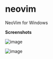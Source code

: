 # neovim
NeoVim for Windows


**Screenshots**

![image](https://github.com/mingw-io/neovim/assets/70483213/b619d01d-b170-4ab2-84dc-e5b5e99ac0d8)

![image](https://github.com/mingw-io/neovim/assets/70483213/7b810eb0-d11d-4da4-85dd-acbd713bdc69)

